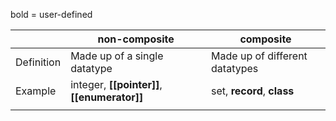 bold = user-defined


|            | non-composite                                | composite                      |
| ---------- | -------------------------------------------- | ------------------------------ |
| Definition | Made up of a single datatype                 | Made up of different datatypes |
| Example    | integer, **[[pointer]]**, **[[enumerator]]** | set, **record**, **class**     |
|            |                                              |                                |
